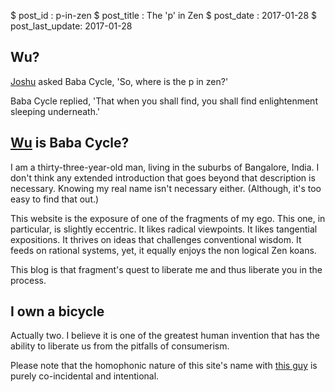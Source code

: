 $ post_id : p-in-zen
$ post_title : The 'p' in Zen
$ post_date : 2017-01-28
$ post_last_update: 2017-01-28

## Wu?

[Joshu](https://en.wikipedia.org/wiki/Zhaozhou_Congshen) asked Baba Cycle, 'So, where is the p in zen?'

Baba Cycle replied, 'That when you shall find, you shall find enlightenment sleeping underneath.'

## [Wu](https://en.wikipedia.org/wiki/Mu_(negative)) is Baba Cycle?

I am a thirty-three-year-old man, living in the suburbs of Bangalore, India. I don't think any extended introduction that goes beyond that description is necessary. Knowing my real name isn't necessary either. (Although, it's too easy to find that out.)

This website is the exposure of one of the fragments of my ego. This one, in particular, is slightly eccentric. It likes radical viewpoints. It likes tangential expositions. It thrives on ideas that challenges conventional wisdom. It feeds on rational systems, yet, it equally enjoys the non logical Zen koans.

This blog is that fragment's quest to liberate me and thus liberate you in the process.

## I own a bicycle

Actually two. I believe it is one of the greatest human invention that has the ability to liberate us from the pitfalls of consumerism.

Please note that the homophonic nature of this site's name with [this guy](https://en.wikipedia.org/wiki/Baba_Sehgal) is purely co-incidental and intentional.
